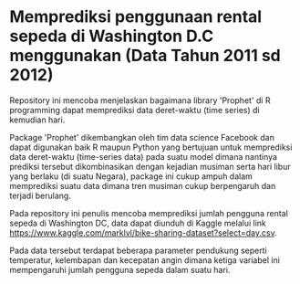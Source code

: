 # Memprediksi penggunaan rental sepeda di Washington D.C menggunakan (Data Tahun 2011 sd 2012)

Repository ini mencoba menjelaskan bagaimana library 'Prophet' di R programming dapat memprediksi data deret-waktu (time series) di kemudian hari.

Package 'Prophet' dikembangkan oleh tim data science Facebook dan dapat digunakan baik R maupun Python yang bertujuan untuk memprediksi data deret-waktu (time-series data) pada suatu model dimana nantinya prediksi tersebut dikombinasikan dengan kejadian musiman serta hari libur yang berlaku (di suatu Negara), package ini cukup ampuh dalam memprediksi suatu data dimana tren musiman cukup berpengaruh dan terjadi berulang. 

Pada repository ini penulis mencoba memprediksi jumlah pengguna rental sepeda di Washington DC, data dapat diunduh di Kaggle melalui link https://www.kaggle.com/marklvl/bike-sharing-dataset?select=day.csv.

Pada data tersebut terdapat beberapa parameter pendukung seperti temperatur, kelembapan dan kecepatan angin dimana ketiga variabel ini mempengaruhi jumlah pengguna sepeda dalam suatu hari. 
